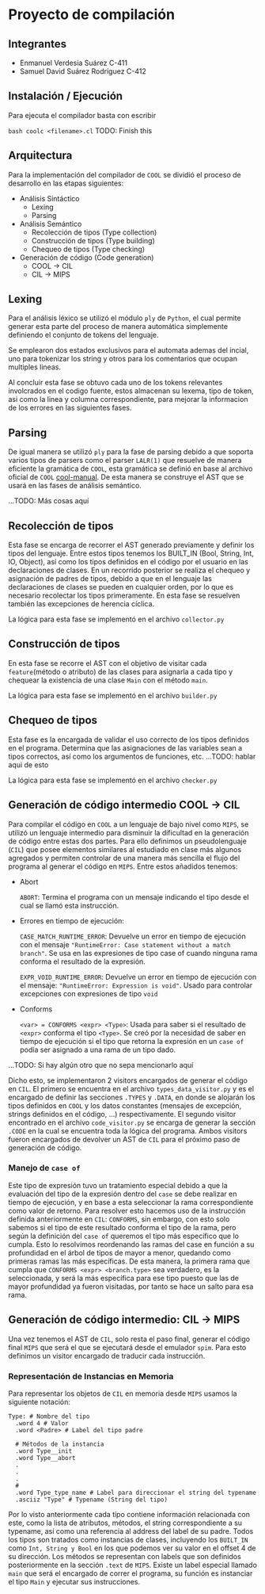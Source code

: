 # Proyecto de compilación

## Integrantes

- Enmanuel Verdesia Suárez C-411
- Samuel David Suárez Rodríguez C-412

## Instalación / Ejecución

Para ejecuta el compilador basta con escribir

`bash coolc <filename>.cl` TODO: Finish this

## Arquitectura

Para la implementación del compilador de `COOL` se dividió el proceso de desarrollo en las etapas siguientes:

- Análisis Sintáctico
  - Lexing
  - Parsing
- Análisis Semántico
  - Recolección de tipos (Type collection)
  - Construcción de tipos (Type building)
  - Chequeo de tipos (Type checking)
- Generación de código (Code generation)
  - COOL -> CIL
  - CIL -> MIPS

## Lexing

Para el análisis léxico se utilizó el módulo `ply` de `Python`, el cual permite generar esta parte del proceso de manera automática simplemente definiendo el conjunto de tokens del lenguaje.

Se emplearon dos estados exclusivos para el automata ademas del incial, uno para tokenizar los string y otros para los comentarios que ocupan multiples lineas.

Al concluir esta fase se obtuvo cada uno de los tokens relevantes involcrados en el codigo fuente, estos almacenan su lexema, tipo de token, asi como la linea y columna correspondiente, para mejorar la informacion de los errores en las siguientes fases.

## Parsing

De igual manera se utilizó `ply` para la fase de parsing debido a que soporta varios tipos de parsers como el parser `LALR(1)` que resuelve de manera eficiente la gramática de `COOL`, esta gramática se definió en base al archivo oficial de `COOL` [cool-manual](./cool-manual.pdf). De esta manera se construye el AST que se usará en las fases de análisis semántico.

...TODO: Más cosas aquí

## Recolección de tipos

Esta fase se encarga de recorrer el AST generado previamente y definir los tipos del lenguaje. Entre estos tipos tenemos los BUILT_IN (Bool, String, Int, IO, Object), así como los tipos definidos en el código por el usuario en las declaraciones de clases. En un recorrido posterior se realiza el chequeo y asignación de padres de tipos, debido a que en el lenguaje las declaraciones de clases se pueden en cualquier orden, por lo que es necesario recolectar los tipos primeramente. En esta fase se resuelven también las excepciones de herencia cíclica.

La lógica para esta fase se implementó en el archivo `collector.py`

## Construcción de tipos

En esta fase se recorre el AST con el objetivo de visitar cada `feature`(método o atributo) de las clases para asignarla a cada tipo y chequear la existencia de una clase `Main` con el método `main`.

La lógica para esta fase se implementó en el archivo `builder.py`

## Chequeo de tipos

Esta fase es la encargada de validar el uso correcto de los tipos definidos en el programa. Determina que las asignaciones de las variables sean a tipos correctos, así como los argumentos de funciones, etc.
...TODO: hablar aqui de esto

La lógica para esta fase se implementó en el archivo `checker.py`

## Generación de código intermedio COOL -> CIL

Para compilar el código en `COOL` a un lenguaje de bajo nivel como `MIPS`, se utilizó un lenguaje intermedio para disminuir la dificultad en la generación de código entre estas dos partes. Para ello definimos un pseudolenguaje (`CIL`) que posee elementos similares al estudiado en clase más algunos agregados y permiten controlar de una manera más sencilla el flujo del programa al generar el código en `MIPS`. Entre estos añadidos tenemos:

- Abort

  `ABORT`: Termina el programa con un mensaje indicando el tipo desde el cual se llamó esta instrucción.

- Errores en tiempo de ejecución:

  `CASE_MATCH_RUNTIME_ERROR`: Devuelve un error en tiempo de ejecución con el mensaje `"RuntimeError: Case statement without a match branch"`. Se usa en las expresiones de tipo case of cuando ninguna rama conforma el resultado de la expresión.

  `EXPR_VOID_RUNTIME_ERROR`: Devuelve un error en tiempo de ejecución con el mensaje: `"RuntimeError: Expression is void"`. Usado para controlar excepciones con expresiones de tipo `void`

- Conforms

  `<var> = CONFORMS <expr> <Type>`: Usada para saber si el resultado de `<expr>` conforma el tipo `<Type>`. Se creó por la necesidad de saber en tiempo de ejecución si el tipo que retorna la expresión en un `case of` podía ser asignado a una rama de un tipo dado.

...TODO: Si hay algún otro que no sepa mencionarlo aquí

Dicho esto, se implementaron 2 visitors encargados de generar el código en `CIL`. El primero se encuentra en el archivo `types_data_visitor.py` y es el encargado de definir las secciones `.TYPES` y `.DATA`, en donde se alojarán los tipos definidos en `COOL` y los datos constantes (mensajes de excepción, strings definidos en el código, ...) respectivamente. El segundo visitor encontrado en el archivo `code_visitor.py` se encarga de generar la sección `.CODE` en la cual se encuentra toda la lógica del programa. Ambos visitors fueron encargados de devolver un AST de `CIL` para el próximo paso de generación de código.

### Manejo de `case of`

Este tipo de expresión tuvo un tratamiento especial debido a que la evaluación del tipo de la expresión dentro del `case` se debe realizar en tiempo de ejecución, y en base a esta seleccionar la rama correspondiente como valor de retorno. Para resolver esto hacemos uso de la instrucción definida anteriormente en `CIL`: `CONFORMS`, sin embargo, con esto solo sabemos si el tipo de este resultado conforma el tipo de la rama, pero según la definición del `case of` queremos el tipo más específico que lo cumpla. Esto lo resolvimos reordenando las ramas del case en función a su profundidad en el árbol de tipos de mayor a menor, quedando como primeras ramas las más específicas. De esta manera, la primera rama que cumpla que `CONFORMS <expr> <branch.type>` sea verdadero, es la seleccionada, y será la más específica para ese tipo puesto que las de mayor profundidad ya fueron visitadas, por tanto se hace un salto para esa rama.

## Generación de código intermedio: CIL -> MIPS

Una vez tenemos el AST de `CIL`, solo resta el paso final, generar el código final `MIPS` que será el que se ejecutará desde el emulador `spim`. Para esto definimos un visitor encargado de traducir cada instrucción.

### Representación de Instancias en Memoria

Para representar los objetos de `CIL` en memoria desde `MIPS` usamos la siguiente notación:

```
Type: # Nombre del tipo
  .word 4 # Valor
  .word <Padre> # Label del tipo padre

  # Métodos de la instancia
  .word Type__init
  .word Type__abort
  .
  .
  .
  #
  .word Type_type_name # Label para direccionar el string del typename
  .asciiz "Type" # Typename (String del tipo)
```

Por lo visto anteriormente cada tipo contiene información relacionada con este, como la lista de atributos, métodos, el string correspondiente a su typename, así como una referencia al address del label de su padre. Todos los tipos son tratados como instancias de clases, incluyendo los `BUILT_IN` como `Int, String y Bool` en los que podemos ver su valor en el offset 4 de su dirección. Los métodos se representan con labels que son definidos posteriormente en la sección `.text` de `MIPS`. Existe un label especial llamado `main` que será el encargado de correr el programa, su función es instanciar el tipo `Main` y ejecutar sus instrucciones.
